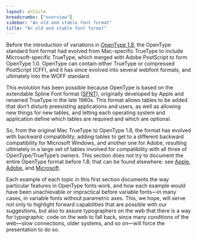```yaml
---
layout: article
breadcrumbs: ["overview"]
sidebar: "An old and stable font format"
title: "An old and stable font format"
---
```

Before the introduction of variations in <a href="https://www.google.com/url?q=https://docs.microsoft.com/en-us/typography/opentype/spec/%23opentype-specification-version-180&amp;sa=D&amp;ust=1544813384729000">OpenType 1.8</a>, the OpenType standard font format had evolved from Mac-specific TrueType to include Microsoft-specific TrueType, which merged with Adobe PostScript to form OpenType 1.0. OpenType can contain either TrueType or compressed PostScript (CFF), and it has since evolved into several webfont formats, and ultimately into the WOFF standard. 

This evolution has been possible because OpenType is based on the extendable Spline Font format (<a href="https://www.google.com/url?q=https://en.wikipedia.org/wiki/SFNT&amp;sa=D&amp;ust=1544813384731000">SFNT</a>), originally developed by Apple and renamed TrueType in the late 1980s. This format allows tables to be added that don’t disturb preexisting applications and users, as well as allowing new things for new tables, and letting each operating system and application define which tables are required and which are optional.

So, from the original Mac TrueType to OpenType 1.8, the format has evolved with backward compatibility, adding tables to get to a different backward compatibility for Microsoft Windows, and another one for Adobe, resulting ultimately in a large set of tables involved for compatibility with all three of OpenType/TrueType’s owners. This section does not try to document the entire OpenType format before 1.8; that can be found elsewhere: see <a href="https://www.google.com/url?q=https://developer.apple.com/fonts/TrueType-Reference-Manual/RM06/Chap6.html&amp;sa=D&amp;ust=1544813384732000">Apple</a>, <a href="https://www.google.com/url?q=https://www.adobe.com/products/type/opentype.html&amp;sa=D&amp;ust=1544813384733000">Adobe</a>, and <a href="https://www.google.com/url?q=https://docs.microsoft.com/en-us/typography/opentype/&amp;sa=D&amp;ust=1544813384733000">Microsoft</a>.

Each example of each topic in this first section documents the way particular features in OpenType fonts work, and how each example would have been unachievable or impractical before variable fonts—in many cases, in variable fonts without parametric axes. This, we hope, will serve not only to highlight forward capabilities that are possible with our suggestions, but also to assure typographers on the web that there is a way for typographic  code on the web to fall back, since many conditions of the web—slow connections, older systems, and so on—will force the presentation to do so.
